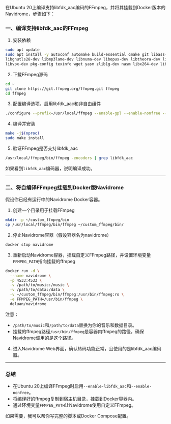在Ubuntu 20上编译支持libfdk_aac编码的FFmpeg，并将其挂载到Docker版本的Navidrome，步骤如下：

### 一、编译支持libfdk_aac的FFmpeg

1. 安装依赖
```bash
sudo apt update
sudo apt install -y autoconf automake build-essential cmake git libass-dev libfreetype6-dev \
libgnutls28-dev libmp3lame-dev libnuma-dev libopus-dev libtheora-dev libtool libvorbis-dev \
libvpx-dev pkg-config texinfo wget yasm zlib1g-dev nasm libx264-dev libx265-dev libfdk-aac-dev
```

2. 下载FFmpeg源码
```bash
cd ~
git clone https://git.ffmpeg.org/ffmpeg.git ffmpeg
cd ffmpeg
```

3. 配置编译选项，启用libfdk_aac和非自由组件
```bash
./configure --prefix=/usr/local/ffmpeg --enable-gpl --enable-nonfree --enable-libfdk_aac --enable-libx264 --enable-libx265 --enable-libmp3lame --enable-libopus --enable-libvorbis --enable-libvpx
```

4. 编译并安装
```bash
make -j$(nproc)
sudo make install
```

5. 验证FFmpeg是否支持libfdk_aac
```bash
/usr/local/ffmpeg/bin/ffmpeg -encoders | grep libfdk_aac
```
如果看到`libfdk_aac`编码器，说明编译成功。

---

### 二、将自编译FFmpeg挂载到Docker版Navidrome

假设你已经有运行中的Navidrome Docker容器。

1. 创建一个目录用于挂载FFmpeg
```bash
mkdir -p ~/custom_ffmpeg/bin
cp /usr/local/ffmpeg/bin/ffmpeg ~/custom_ffmpeg/bin/
```

2. 停止Navidrome容器（假设容器名为navidrome）
```bash
docker stop navidrome
```

3. 重新启动Navidrome容器，挂载自定义FFmpeg路径，并设置环境变量`FFMPEG_PATH`指向挂载的ffmpeg
```bash
docker run -d \
  --name navidrome \
  -p 4533:4533 \
  -v /path/to/music:/music \
  -v /path/to/data:/data \
  -v ~/custom_ffmpeg/bin/ffmpeg:/usr/bin/ffmpeg:ro \
  -e FFMPEG_PATH=/usr/bin/ffmpeg \
  deluan/navidrome
```

注意：
- `/path/to/music`和`/path/to/data`替换为你的音乐和数据目录。
- 挂载的ffmpeg路径`/usr/bin/ffmpeg`是容器内ffmpeg的路径，确保Navidrome调用的是这个路径。

4. 进入Navidrome Web界面，确认转码功能正常，且使用的是libfdk_aac编码器。

---

### 总结

- 在Ubuntu 20上编译FFmpeg时启用`--enable-libfdk_aac`和`--enable-nonfree`。
- 将编译好的ffmpeg复制到宿主机目录，挂载到Docker容器内。
- 通过环境变量`FFMPEG_PATH`让Navidrome使用自定义FFmpeg。

如果需要，我可以帮你写完整的脚本或Docker Compose配置。